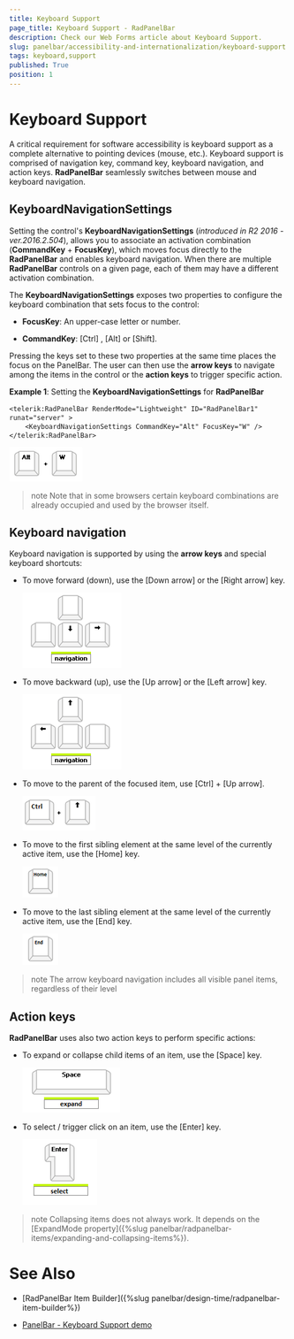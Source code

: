 ```yaml
---
title: Keyboard Support
page_title: Keyboard Support - RadPanelBar
description: Check our Web Forms article about Keyboard Support.
slug: panelbar/accessibility-and-internationalization/keyboard-support
tags: keyboard,support
published: True
position: 1
---
```


# Keyboard Support


A critical requirement for software accessibility is keyboard support as a complete alternative to pointing devices (mouse, etc.). Keyboard support is comprised of navigation key, command key, keyboard navigation, and action keys. **RadPanelBar** seamlessly switches between mouse and keyboard navigation.

## KeyboardNavigationSettings


Setting the control's **KeyboardNavigationSettings** (*introduced in R2 2016 - ver.2016.2.504*), allows you to associate an activation combination (**CommandKey** + **FocusKey**), which moves focus directly to the **RadPanelBar** and enables keyboard navigation. When there are multiple **RadPanelBar** controls on a given page, each of them may have a different activation combination.

The **KeyboardNavigationSettings** exposes two properties to configure the keyboard combination that sets focus to the control:

* **FocusKey**: An upper-case letter or number.

* **CommandKey**: [Ctrl] , [Alt] or [Shift].

Pressing the keys set to these two properties at the same time places the focus on the PanelBar. The user can then use the **arrow keys** to navigate among the items in the control or the **action keys** to trigger specific action.

**Example 1**: Setting the **KeyboardNavigationSettings** for **RadPanelBar**

````ASPNET
<telerik:RadPanelBar RenderMode="Lightweight" ID="RadPanelBar1" runat="server" >
    <KeyboardNavigationSettings CommandKey="Alt" FocusKey="W" />
</telerik:RadPanelBar>
````

![panelbar-accessibilityandinternalization-keyboardsupport-focus](images/navigation-and-command.png)

>note Note that in some browsers certain keyboard combinations are already occupied and used by the browser itself.
>


## Keyboard navigation

Keyboard navigation is supported by using the **arrow keys** and special keyboard shortcuts:

* To move forward (down), use the [Down arrow] or the [Right arrow] key.

	![panelbar-accessibilityandinternalization-keyboardsupport-doun-right-arrows](images/down-right-arrows.png)

* To move backward (up), use the [Up arrow] or the [Left arrow] key.

	![panelbar-accessibilityandinternalization-keyboardsupport-left-up-arrows](images/left-up-arrows.png)

* To move to the parent of the focused item, use [Ctrl] + [Up arrow].

	![panelbar-accessibilityandinternalization-keyboardsupport-control](images/ctrl-and-up.png)

* To move to the first sibling element at the same level of the currently active item, use the [Home] key.

	![panelbar-accessibilityandinternalization-keyboardsupport-home](images/home.png)

* To move to the last sibling element at the same level of the currently active item, use the [End] key.

	![panelbar-accessibilityandinternalization-keyboardsupport-end](images/end.png)

>note The arrow keyboard navigation includes all visible panel items, regardless of their level
>


## Action keys

**RadPanelBar** uses also two action keys to perform specific actions:

* To expand or collapse child items of an item, use the [Space] key.

	![panelbar-accessibilityandinternalization-keyboardsupport-space](images/space.png)

* To select / trigger click on an item, use the [Enter] key.

	![panelbar-accessibilityandinternalization-keyboardsupport-enter](images/enter.png)


>note Collapsing items does not always work. It depends on the [ExpandMode property]({%slug panelbar/radpanelbar-items/expanding-and-collapsing-items%}).
>


# See Also

 * [RadPanelBar Item Builder]({%slug panelbar/design-time/radpanelbar-item-builder%})

 * [PanelBar - Keyboard Support demo](https://demos.telerik.com/aspnet-ajax/panelbar/examples/functionality/keyboardsupport/defaultcs.aspx)
